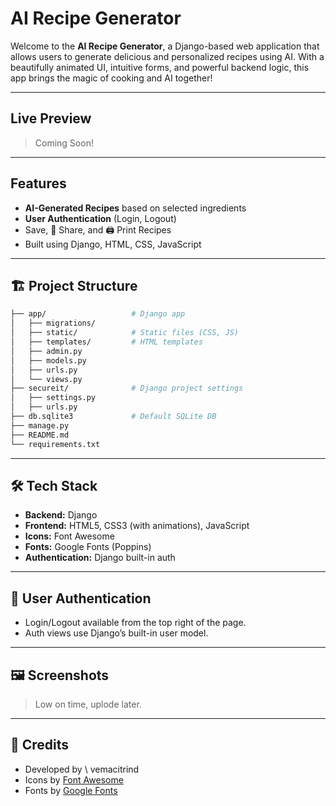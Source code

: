 # AI Recipe Generator

Welcome to the **AI Recipe Generator**, a Django-based web application that allows users to generate delicious and personalized recipes using AI. With a beautifully animated UI, intuitive forms, and powerful backend logic, this app brings the magic of cooking and AI together!

---

## Live Preview

> Coming Soon!

---

## Features

-  **AI-Generated Recipes** based on selected ingredients
-  **User Authentication** (Login, Logout)
-  Save, 🔗 Share, and 🖨️ Print Recipes
-  Built using Django, HTML, CSS, JavaScript

---

## 🏗️ Project Structure

```bash
├── app/                   # Django app
│   ├── migrations/
│   ├── static/            # Static files (CSS, JS)
│   ├── templates/         # HTML templates
│   ├── admin.py
│   ├── models.py
│   ├── urls.py
│   └── views.py
├── secureit/              # Django project settings
│   ├── settings.py
│   ├── urls.py
├── db.sqlite3             # Default SQLite DB
├── manage.py
├── README.md
└── requirements.txt
````

---

## 🛠️ Tech Stack

* **Backend:** Django
* **Frontend:** HTML5, CSS3 (with animations), JavaScript
* **Icons:** Font Awesome
* **Fonts:** Google Fonts (Poppins)
* **Authentication:** Django built-in auth

---

## 👤 User Authentication

* Login/Logout available from the top right of the page.
* Auth views use Django’s built-in user model.

---

## 🖼️ Screenshots

> Low on time, uplode later.

---

## 🙌 Credits

* Developed by \ vemacitrind
* Icons by [Font Awesome](https://fontawesome.com)
* Fonts by [Google Fonts](https://fonts.google.com)
